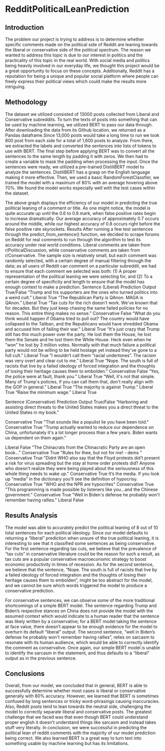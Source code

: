 # RedditPoliticalLeanPrediction

## Introduction
The problem our project is trying to address is to determine whether specific comments made on the political side of Reddit are leaning towards the liberal or conservative side of the political spectrum. The reason we wanted to address this topic is due to our interest in politics and the practicality of this topic in the real world. With social media and politics being heavily involved in our everyday life, we thought this project would be a great opportunity to focus on these concepts. Additionally, Reddit has a reputation for being a unique and popular social platform where people can freely express their political views which could make the results more intriguing. 

## Methodology
The dataset we utilized consisted of 13000 posts collected from Liberal and Conservative subreddits. To turn the texts of posts into something that can be used by machine learning, we utilized BERT to pass our data through. After downloading the data from its Github location, we returned as a Pandas dataframe.Since 13,000 posts would take a long time to run we took 800 post from each side for a total of 1,600 posts to analyze. From there, we extracted the labels and converted the sentences into lists of tokens to use with BERT. The final step before applying BERT was to convert all the sentences to the same length by padding it with zeros. We then had to create a variable to mask the padding when processing the input. Once the sentences were ready, we utilized a pre-trained DistiliBERT model to analyze the sentences. DistiliBERT  has a grasp on the English language making it more effective. Then, we used a basic RandomForestClassfier, we trained the model with a maximum of 80% with an average hovering above 70%. We found the model works especially well with the test cases within the dataset. 

The above graph displays the efficiency of our model in predicting the true political leaning of a comment or title. As one might notice, the model is quite accurate up until the 0.6 to 0.8 mark, when false positive rates begin to increase dramatically. Our average accuracy of approximately 0.7 occurs around the middle, while our highest accuracy of 0.8 occurs right before the false positive rate skyrockets.
Results
After running a few test sentences through the predict_from_sentence() function, we decided to scrape forums on Reddit for real comments to run through the algorithm to test its accuracy under real world conditions. Liberal comments are taken from r/PoliticalDiscussion, while conservative comments are taken from r/Conservative. The sample size is relatively small, but each comment was randomly selected, with a certain degree of manual filtering through the data; as all users of Reddit can comment on a particular subreddit, we had to ensure that each comment we selected was both: (1) A proper representation of the political leaning we were selecting for, and (2) To a certain degree of specificity and length to ensure that the model has enough context to make a prediction.
Sentence (Liberal)
Prediction Output
True/False
“Trump and his supporters are the ones who turned politics into a weird cult.”
Liberal
True
“The Republican Party is QAnon. MAGA is QAnon.”
Liberal
True
“Tax cuts for the rich doesn't work. We've known that for decades. But they just keep chasing the same failed policies for no reason. This entire thing makes no sense.”
Conservative
False
“What do you think would happen if Obama tried to pull out? The country would have collapsed to the Taliban, and the Republicans would have shredded Obama and accused him of failing their war.”
Liberal
True
“It's just crazy that Trump still has this much power over the party.  He lost them the House, he lost them the Senate and he lost them the White House.  Heck even when he "won" he lost by 3 million votes.  Normally with that much failure a political party would not be willing to be held hostage yet instead they've gone to a full cult.”
Liberal
True
“I wouldn’t call them “racial undertones”. The racism was very overt and clear cut to me.”
Liberal
True
“Nope. The south is full of racists that live by a failed ideology of forced integration and the thoughts of losing their heritage causes them to embolden.”
Conservative
False
“Yes, the police were at fault, thank you.”
Liberal
True
“Well, it's not that simple. Many of Trump's policies, if you can call them that, don't really align with the GOP in general.”
Liberal
True
“The majority is against Trump.”
Liberal
True
“Raise the minimum wage.”
Liberal
True




Sentence (Conservative)
Prediction Output
True/False
“Harboring and assisting direct threats to the United States makes you a direct threat to the United States in my book.”


Conservative
True
"That sounds like a populist lie you have been told."
Conservative
True
"Trump actually wanted to reduce our dependence on China, unfortunately it's a lot longer process than a few years.  Biden wants us dependent on them again."


Liberal
False
"The Chinacrats from the Chinacratic Party are an open book..."
Conservative
True
"Rules for thee, but not for me! - dems "
Conservative
True
"Didnt WHO also say that the Floyd protests did’t present a risk for virus spreading but the stay at home order protests did? Anyone who doesn't realize they were being played about the seriousness of this whole thing needs to wake up."
Conservative
True
It’s the media. If you look up “media” in the dictionary you’ll see the definition of hypocrisy.
Conservative
True
"WHO and the NPR are hypocrites"
Conservative
True
"This programming is made possible by listeners like you...and the Chinese government."
Conservative
True
"Well in Biden's defense he probably won't remember having rallies."
Liberal
False



## Results Analysis

The model was able to accurately predict the political leaning of 8 out of 10 total sentences for each political ideology. Since our model defaults to returning a “liberal” prediction when unsure of the true political leaning, it is interesting to see that it classified some sentences as being conservative. For the first sentence regarding tax cuts, we believe that the prevalence of “tax cuts” in conservative literature could be the reason for such a result, as tax cuts are a popular conservative macroeconomic strategy to boost economic productivity in times of recession. As for the second sentence, we believe that the sentence, “Nope. The south is full of racists that live by a failed ideology of forced integration and the thoughts of losing their heritage causes them to embolden”, might be too abstract for the model, and we cannot be sure which words triggered the model to produce a conservative prediction. 

For conservative sentences, we can observe some of the more traditional shortcomings of a simple BERT model. The sentence regarding Trump and Biden’s respective stances on China does not provide the model with the assumed context which would indicate to a human reader that the sentence was likely written by a conservative; for a BERT model taking the sentence at face value, there doesn’t appear to be enough evidence for the model to overturn its default “liberal” output. The second sentence, "well in Biden’s defense he probably won't remember having rallies”, relies on sarcasm to resonate with its human audience, which would be able to correctly identify the comment as conservative. Once again, our simple BERT model is unable to identify the sarcasm in the statement, and thus defaults to a “liberal” output as in the previous sentence.

## Conclusions
Overall, from our model, we concluded that in general, BERT is able to successfully determine whether most cases is liberal or conservative generally with 80% accuracy. However, we learned that BERT is sometimes confused by long sentences or tricky word-phrasings causing inaccuracies. Also, Reddit posts tend to lean towards the neutral side, challenging the model to correctly separate liberal and conservative posts. The greatest challenge that we faced was that even though BERT could understand proper english it doesn’t understand things like sarcasm and instead takes stuff very literally. In conclusion, we were successful in predicting the political lean of reddit comments with the majority of our model prediction being correct. We also learned BERT is a great way to turn text into something usable by machine learning but has its limitations. 


